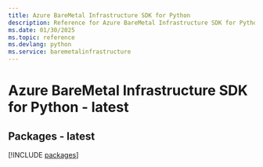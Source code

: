 ```yaml
---
title: Azure BareMetal Infrastructure SDK for Python
description: Reference for Azure BareMetal Infrastructure SDK for Python
ms.date: 01/30/2025
ms.topic: reference
ms.devlang: python
ms.service: baremetalinfrastructure
---
```

# Azure BareMetal Infrastructure SDK for Python - latest
## Packages - latest
[!INCLUDE [packages](baremetal-infrastructure-index.md)]